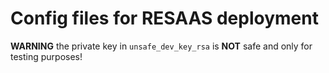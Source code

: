 # Config files for RESAAS deployment

**WARNING** the private key in `unsafe_dev_key_rsa` is **NOT** safe and only for testing purposes!
